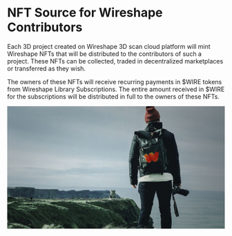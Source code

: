 # NFT Source for Wireshape Contributors

Each 3D project created on Wireshape 3D scan cloud platform will mint Wireshape NFTs that will be distributed to the contributors of such a project. These NFTs can be collected, traded in decentralized marketplaces or transferred as they wish.&#x20;

The owners of these NFTs will receive recurring payments in $WIRE tokens from Wireshape Library Subscriptions. The entire amount received in $WIRE for the subscriptions will be distributed in full to the owners of these NFTs.

![](../../.gitbook/assets/wireshape-photographer.jpg)
